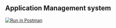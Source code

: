 ## Application Management system
[![Run in Postman](https://run.pstmn.io/button.svg)](https://god.postman.co/run-collection/c5fb8a521b5d01181d7a?action=collection%2Fimport)
